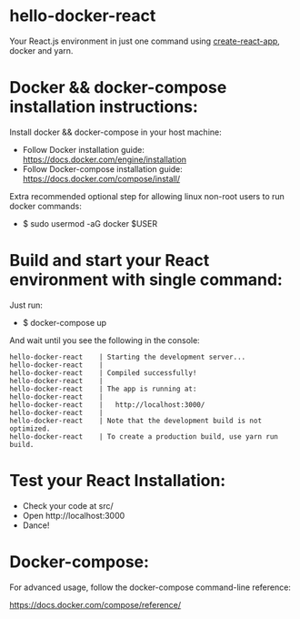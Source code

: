 # hello-docker-react
Your React.js environment in just one command using <a href="https://github.com/facebookincubator/create-react-app">create-react-app</a>, docker and yarn.

# Docker && docker-compose installation instructions:

Install docker && docker-compose in your host machine:

* Follow Docker installation guide: https://docs.docker.com/engine/installation
* Follow Docker-compose installation guide: https://docs.docker.com/compose/install/

Extra recommended optional step for allowing linux non-root users to run docker commands:
* $ sudo usermod -aG docker $USER

# Build and start your React environment with single command:

Just run:

* $ docker-compose up

And wait until you see the following in the console:

    hello-docker-react    | Starting the development server...
    hello-docker-react    | 
    hello-docker-react    | Compiled successfully!
    hello-docker-react    | 
    hello-docker-react    | The app is running at:
    hello-docker-react    | 
    hello-docker-react    |   http://localhost:3000/
    hello-docker-react    | 
    hello-docker-react    | Note that the development build is not optimized.
    hello-docker-react    | To create a production build, use yarn run build.

# Test your React Installation:

* Check your code at src/ 
* Open http://localhost:3000
* Dance!

# Docker-compose:

For advanced usage, follow the docker-compose command-line reference:

https://docs.docker.com/compose/reference/

